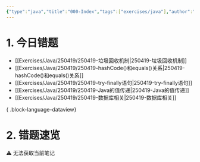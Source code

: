 ```yaml
---
{"type":"java","title":"000-Index","tags":["exercises/java"],"author":"codertoro","establish":"2025-05-06","update":"2025-05-06","dg-publish":true,"java":true,"permalink":"/Exercises/Java/250419/000-Index/","dgPassFrontmatter":true,"created":"2025-05-06T19:03:42.495+08:00","updated":"2025-05-07T14:26:36.881+08:00"}
---
```


# 1. 今日错题
- [[Exercises/Java/250419/250419-垃圾回收机制\|250419-垃圾回收机制]]
- [[Exercises/Java/250419/250419-hashCode()和equals()关系\|250419-hashCode()和equals()关系]]
- [[Exercises/Java/250419/250419-try-finally语句\|250419-try-finally语句]]
- [[Exercises/Java/250419/250419-Java的值传递\|250419-Java的值传递]]
- [[Exercises/Java/250419/250419-数据库相关\|250419-数据库相关]]

{ .block-language-dataview}

# 2. 错题速览
<p><span>⚠ 无法获取当前笔记</span></p>



